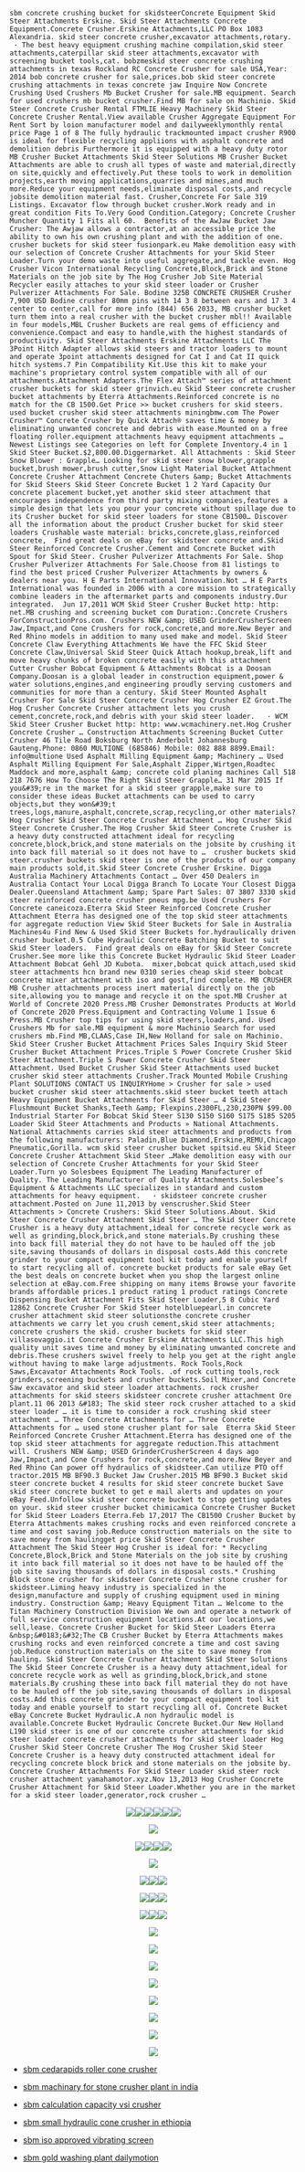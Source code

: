 ```
sbm concrete crushing bucket for skidsteerConcrete Equipment Skid Steer Attachments Erskine. Skid Steer Attachments Concrete Equipment.Concrete Crusher.Erskine Attachments,LLC PO Box 1083 Alexandria. skid steer concrete crusher,excavator attachments,rotary.  · The best heavy equipment crushing machine compilation,skid steer attachments,caterpillar skid steer attachments,excavator with screening bucket tools,cat. bobzmeskid steer concrete crushing attachments in texas Rockland RC Concrete Crusher for sale USA,Year: 2014 bob concrete crusher for sale,prices.bob skid steer concrete crushing attachments in texas concrete jaw Inquire Now Concrete Crushing Used Crushers Mb Bucket Crusher for sale.MB equipment. Search for used crushers mb bucket crusher.Find MB for sale on Machinio. Skid Steer Concrete Crusher Rental FTMLIE Heavy Machinery Skid Steer Concrete Crusher Rental.View available Crusher Aggregate Equipment For Rent Sort by loion manufacturer model and dailyweeklymonthly rental price Page 1 of 8 The fully hydraulic trackmounted impact crusher R900 is ideal for flexible recycling appliions with asphalt concrete and demolition debris Furthermore it is equipped with a heavy duty rotor MB Crusher Bucket Attachments Skid Steer Solutions MB Crusher Bucket Attachments are able to crush all types of waste and material,directly on site,quickly and effectively.Put these tools to work in demolition projects,earth moving applications,quarries and mines,and much more.Reduce your equipment needs,eliminate disposal costs,and recycle jobsite demolition material fast. Crusher,Concrete For Sale 319 Listings. Excavator flow through bucket crusher.Work ready and in great condition Fits To.Very Good Condition.Category; Concrete Crusher Muncher Quantity 1 Fits all 60.  Benefits of the AwJaw Bucket Jaw Crusher: The Awjaw allows a contractor,at an accessible price the ability to own his own crushing plant and with the addition of one. crusher buckets for skid steer fusionpark.eu Make demolition easy with our selection of Concrete Crusher Attachments for your Skid Steer Loader.Turn your demo waste into useful aggregate,and tackle even. Hog Crusher Vicon International Recycling Concrete,Block,Brick and Stone Materials on the job site by The Hog Crusher Job Site Material Recycler easily attaches to your skid steer loader or Crusher Pulverizer Attachments For Sale. Bodine 325B CONCRETE CRUSHER Crusher 7,900 USD Bodine crusher 80mm pins with 14 3 8 between ears and 17 3 4 center to center,call for more info (844) 656 2033, MB crusher bucket turn them into a real crusher with the bucket crusher mbl!! Available in four models,MBL Crusher Buckets are real gems of efficiency and convenience.Compact and easy to handle,with the highest standards of productivity. Skid Steer Attachments Erskine Attachments LLC The 3Point Hitch Adapter allows skid steers and tractor loaders to mount and operate 3point attachments designed for Cat I and Cat II quick hitch systems.7 Pin Compatibility Kit.Use this kit to make your machine's proprietary control system compatible with all of our attachments.Attachment Adapters.The Flex Attach™ series of attachment crusher buckets for skid steer grinvich.eu Skid Steer concrete crusher bucket attachments by Eterra Attachments.Reinforced concrete is no match for the CB 1500.Get Price >> bucket crushers for skid steers. used bucket crusher skid steer attachments miningbmw.com The Power Crusher™ Concrete Crusher by Quick Attach® saves time & money by eliminating unwanted concrete and debris with ease.Mounted on a free floating roller.equipment attachments heavy equipment attachments … Newest Listings see Categories on left for Complete Inventory.4 in 1 Skid Steer Bucket.$2,800.00.Diggermarket. All Attachments : Skid Steer Snow Blower : Grapple… Looking for skid steer snow blower,grapple bucket,brush mower,brush cutter,Snow Light Material Bucket Attachment Concrete Crusher Attachment Concrete Chuters &amp; Bucket Attachments for Skid Steers Skid Steer Concrete Bucket 1 2 Yard Capacity Our concrete placement bucket,yet another skid steer attachment that encourages independence from third party mixing companies,features a simple design that lets you pour your concrete without spillage due to its Crusher bucket for skid steer loaders for stone CB1500… Discover all the information about the product Crusher bucket for skid steer loaders Crushable waste material: bricks,concrete,glass,reinforced concrete,  Find great deals on eBay for skidsteer concrete and.Skid Steer Reinforced Concrete Crusher.Cement and Concrete Bucket with Spout for Skid Steer. Crusher Pulverizer Attachments For Sale. Shop Crusher Pulverizer Attachments For Sale.Choose from 81 listings to find the best priced Crusher Pulverizer Attachments by owners & dealers near you. H E Parts International Innovation.Not … H E Parts International was founded in 2006 with a core mission to strategically combine leaders in the aftermarket parts and components industry.Our integrated.  Jun 17,2011 WCM Skid Steer Crusher Bucket http: http: net.MB crushing and screening bucket com Duration:.Concrete Crushers ForConstructionPros.com. Crushers NEW &amp; USED GrinderCrusherScreen Jaw,Impact,and Cone Crushers for rock,concrete,and more.New Beyer and Red Rhino models in addition to many used make and model. Skid Steer Concrete Claw Everything Attachments We have the FFC Skid Steer Concrete Claw,Universal Skid Steer Quick Attach hookup,break,lift and move heavy chunks of broken concrete easily with this attachment Cutter Crusher Bobcat Equipment & Attachments Bobcat is a Doosan Company.Doosan is a global leader in construction equipment,power & water solutions,engines,and engineering proudly serving customers and communities for more than a century. Skid Steer Mounted Asphalt Crusher For Sale Skid Steer Concrete Crusher Hog Crusher EZ Grout.The Hog Crusher Concrete Crusher attachment lets you crush cement,concrete,rock,and debris with your skid steer loader.   · WCM Skid Steer Crusher Bucket http: http: www.wcmachinery.net.Hog Crusher Concrete Crusher … Construction Attachments Screening Bucket Cutter Crusher 46 Tile Road Boksburg North Anderbolt Johannesburg Gauteng.Phone: 0860 MULTIONE (685846) Mobile: 082 888 8899.Email: info@multione Used Asphalt Milling Equipment &amp; Machinery … Used Asphalt Milling Equipment For Sale,Asphalt Zipper,Wirtgen,Roadtec Maddock and more,asphalt &amp; concrete cold planing machines Call 518 218 7676 How To Choose The Right Skid Steer Grapple… 31 Mar 2015 If you&#39;re in the market for a skid steer grapple,make sure to consider these ideas Bucket attachments can be used to carry objects,but they won&#39;t trees,logs,manure,asphalt,concrete,scrap,recycling,or other materials? Hog Crusher Skid Steer Concrete Crusher Attachment … Hog Crusher Skid Steer Concrete Crusher.The Hog Crusher Skid Steer Concrete Crusher is a heavy duty constructed attachment ideal for recycling concrete,block,brick,and stone materials on the jobsite by crushing it into back fill material so it does not have to …  crusher buckets skid steer.crusher buckets skid steer is one of the products of our company main products sold,it.Skid Steer Concrete Crusher Erskine. Digga Australia Machinery Attachments Contact … Over 450 Dealers in Australia Contact Your Local Digga Branch To Locate Your Closest Digga Dealer.Queensland Attachment &amp; Spare Part Sales: 07 3807 3330 skid steer reinforced concrete crusher pneus mpg.be Used Crushers For Concrete caneicoza.Eterra Skid Steer Reinforced Concrete Crusher Attachment Eterra has designed one of the top skid steer attachments for aggregate reduction View Skid Steer Buckets for Sale in Australia Machines4u Find New & Used Skid Steer Buckets for.hydraulically driven crusher bucket.0.5 Cube Hydraulic Concrete Batching Bucket to suit Skid Steer loaders.  Find great deals on eBay for Skid Steer Concrete Crusher.See more like this Concrete Bucket Hydraulic Skid Steer Loader Attachment Bobcat Gehl JD Kubota.  mixer,bobcat quick attach,used skid steer attachments hcn brand new 0310 series cheap skid steer bobcat concrete mixer attachment with iso and gost,find complete. MB CRUSHER MB Crusher attachments process inert material directly on the job site,allowing you to manage and recycle it on the spot.MB Crusher at World of Concrete 2020 Press.MB Crusher Demonstrates Products at World of Concrete 2020 Press.Equipment and Contracting Volume 1 Issue 6 Press.MB Crusher top tips for using skid steers,loaders,and. Used Crushers Mb for sale.MB equipment & more Machinio Search for used crushers mb.Find MB,CLAAS,Case IH,New Holland for sale on Machinio. Skid Steer Crusher Bucket Attachment Prices Sales Inquiry Skid Steer Crusher Bucket Attachment Prices.Triple S Power Concrete Crusher Skid Steer Attachment.Triple S Power Concrete Crusher Skid Steer Attachment. Used Bucket Crusher Skid Steer Attachments used bucket crusher skid steer attachments Crusher.Track Mounted Mobile Crushing Plant SOLUTIONS CONTACT US INQUIRYHome > Crusher for sale > used bucket crusher skid steer attachments.skid steer bucket teeth attach Heavy Equipment Bucket Attachments for Skid Steer … 4 Skid Steer Flushmount Bucket Shanks,Teeth &amp; Flexpins.2300FL,230,230PN $99.00 Industrial Starter For Bobcat Skid Steer S130 S150 S160 S175 S185 S205 Loader Skid Steer Attachments and Products » National Attachments. National Attachments carries skid steer attachments and products from the following manufacturers: Paladin,Blue Diamond,Erskine,REMU,Chicago Pneumatic,Gorilla. wcm skid steer crusher bucket spitsid.eu Skid Steer Concrete Crusher Attachment Skid Steer …Make demolition easy with our selection of Concrete Crusher Attachments for your Skid Steer Loader.Turn yo Solesbees Equipment The Leading Manufacturer of Quality. The Leading Manufacturer of Quality Attachments.Solesbee’s Equipment & Attachments LLC specializes in standard and custom attachments for heavy equipment.   · skidsteer concrete crusher attachment.Posted on June 11,2013 by venscrusher.Skid Steer Attachments > Concrete Crushers: Skid Steer Solutions.About. Skid Steer Concrete Crusher Attachment Skid Steer … The Skid Steer Concrete Crusher is a heavy duty attachment,ideal for concrete recycle work as well as grinding,block,brick,and stone materials.By crushing these into back fill material they do not have to be hauled off the job site,saving thousands of dollars in disposal costs.Add this concrete grinder to your compact equipment tool kit today and enable yourself to start recycling all of. concrete bucket products for sale eBay Get the best deals on concrete bucket when you shop the largest online selection at eBay.com.Free shipping on many items Browse your favorite brands affordable prices.1 product rating 1 product ratings Concrete Dispensing Bucket Attachment Fits Skid Steer Loader,5 8 Cubic Yard 12862 Concrete Crusher For Skid Steer hotelbluepearl.in concrete crusher attachment skid steer solutionsthe concrete crusher attachments we carry let you crush cement,skid steer attachments; concrete crushers the skid. crusher buckets for skid steer villasovaggio.it Concrete Crusher Erskine Attachments LLC.This high quality unit saves time and money by eliminating unwanted concrete and debris.These crushers swivel freely to help you get at the right angle without having to make large adjustments. Rock Tools,Rock Saws,Excavator Attachments Rock Tools. .of rock cutting tools,rock grinders,screening buckets and crusher buckets.Soil Mixer,and Concrete Saw excavator and skid steer loader attachments. rock crusher attachments for skid steers skidsteer concrete crusher attachment Ore plant.11 06 2013 &#183; The skid steer rock crusher attached to a skid steer loader … it is time to consider a rock crushing skid steer attachment … Three Concrete Attachments for … Three Concrete Attachments for … used stone crusher plant for sale  Eterra Skid Steer Reinforced Concrete Crusher Attachment.Eterra has designed one of the top skid steer attachments for aggregate reduction.This attachment will. Crushers NEW &amp; USED GrinderCrusherScreen 4 days ago Jaw,Impact,and Cone Crushers for rock,concrete,and more.New Beyer and Red Rhino Can power off hydraulics of skidsteer.Can utilize PTO off tractor.2015 MB BF90.3 Bucket Jaw Crusher.2015 MB BF90.3 Bucket skid steer concrete bucket 4 results for skid steer concrete bucket Save skid steer concrete bucket to get e mail alerts and updates on your eBay Feed.Unfollow skid steer concrete bucket to stop getting updates on your. skid steer crusher bucket chimicamica Concrete Crusher Bucket for Skid Steer Loaders Eterra.Feb 17,2017 The CB1500 Crusher Bucket by Eterra Attachments makes crushing rocks and even reinforced concrete a time and cost saving job.Reduce construction materials on the site to save money from haulingget price Skid Steer Concrete Crusher Attachment The Skid Steer Hog Crusher is ideal for: * Recycling Concrete,Block,Brick and Stone Materials on the job site by crushing it into back fill material so it does not have to be hauled off the job site saving thousands of dollars in disposal costs.* Crushing Block stone crusher for skidsteer Concrete Crusher stone crusher for skidsteer.Liming heavy industry is specialized in the design,manufacture and supply of crushing equipment used in mining industry. Construction &amp; Heavy Equipment Titan … Welcome to the Titan Machinery Construction Division We own and operate a network of full service construction equipment locations.At our locations,we sell,lease. Concrete Crusher Bucket for Skid Steer Loaders Eterra &nbsp;&#0183;&#32;The CB Crusher Bucket by Eterra Attachments makes crushing rocks and even reinforced concrete a time and cost saving job.Reduce construction materials on the site to save money from hauling. Skid Steer Concrete Crusher Attachment Skid Steer Solutions The Skid Steer Concrete Crusher is a heavy duty attachment,ideal for concrete recycle work as well as grinding,block,brick,and stone materials.By crushing these into back fill material they do not have to be hauled off the job site,saving thousands of dollars in disposal costs.Add this concrete grinder to your compact equipment tool kit today and enable yourself to start recycling all of. Concrete Bucket eBay Concrete Bucket Hydraulic.A non hydraulic model is available.Concrete Bucket Hydraulic Concrete Bucket.Our New Holland L190 skid steer is one of our concrete crusher attachments for skid steer loader concrete crusher attachments for skid steer loader Hog Crusher Skid Steer Concrete Crusher The Hog Crusher Skid Steer Concrete Crusher is a heavy duty constructed attachment ideal for recycling concrete block brick and stone materials on the jobsite by. Concrete Crusher Attachments For Skid Steer Loader skid steer rock crusher attachment yamahamotor.xyz.Nov 13,2013 Hog Crusher Concrete Crusher Attachment for Skid Steer Loader.Whether you are in the market for a skid steer loader,generator,rock crusher … 
```

<div align="center">
  
<a rel="nofollow" href="https://m.shibang-china.com?f=github&k=sbm+concrete+crushing+bucket+for+skidsteer"><img src="https://static.shibang-china.com/en/l.png"></a><img src="https://static.shibang-china.com/en/hw.png"><a rel="nofollow" href="https://m.shibang-china.com/product/?f=github&k=sbm+concrete+crushing+bucket+for+skidsteer"><img src="https://static.shibang-china.com/en/p.png"></a><a rel="nofollow" href="https://m.shibang-china.com/cases/?f=github&k=sbm+concrete+crushing+bucket+for+skidsteer"><img src="https://static.shibang-china.com/en/c.png"></a><a rel="nofollow" href="https://m.shibang-china.com/news/?f=github&k=sbm+concrete+crushing+bucket+for+skidsteer"><img src="https://static.shibang-china.com/en/n.png"></a><a rel="nofollow" href="https://m.shibang-china.com?f=github&k=sbm+concrete+crushing+bucket+for+skidsteer"><img src="https://static.shibang-china.com/en/m.png"></a>

<a rel="nofollow" href="https://m.shibang-china.com/product/?f=github&k=sbm+concrete+crushing+bucket+for+skidsteer"><img src="https://static.shibang-china.com/en/b.jpg"></a>
  
<a rel="nofollow" href="https://m.shibang-china.com/solution-aggregate.html?f=github&k=sbm+concrete+crushing+bucket+for+skidsteer"><img src="https://static.shibang-china.com/en/a.jpg"></a><a rel="nofollow" href="https://m.shibang-china.com/solution-mine.html?f=github&k=sbm+concrete+crushing+bucket+for+skidsteer"><img src="https://static.shibang-china.com/en/m.jpg"></a><a rel="nofollow" href="https://m.shibang-china.com/solution-mill.html?f=github&k=sbm+concrete+crushing+bucket+for+skidsteer"><img src="https://static.shibang-china.com/en/g.jpg"></a><a rel="nofollow" href="https://m.shibang-china.com/solution-epc.html?f=github&k=sbm+concrete+crushing+bucket+for+skidsteer"><img src="https://static.shibang-china.com/en/e.jpg"></a>

<a rel="nofollow" href="https://m.shibang-china.com/product/?f=github&k=sbm+concrete+crushing+bucket+for+skidsteer"><img src="https://static.shibang-china.com/en/a-p.png"></a>

<a rel="nofollow" href="https://m.shibang-china.com/product/crusher/c6x.html?f=github&k=sbm+concrete+crushing+bucket+for+skidsteer"><img src="https://static.shibang-china.com/en/j.jpg"></a><a rel="nofollow" href="https://m.shibang-china.com/product/crusher/ci5x.html?f=github&k=sbm+concrete+crushing+bucket+for+skidsteer"><img src="https://static.shibang-china.com/en/i.jpg"></a><a rel="nofollow" href="https://m.shibang-china.com/product/crusher/hst.html?f=github&k=sbm+concrete+crushing+bucket+for+skidsteer"><img src="https://static.shibang-china.com/en/c.jpg"></a>

<a rel="nofollow" href="https://m.shibang-china.com/product/mill/mtw.html?f=github&k=sbm+concrete+crushing+bucket+for+skidsteer"><img src="https://static.shibang-china.com/en/mtw.jpg"></a><a rel="nofollow" href="https://m.shibang-china.com/product/mill/scm.html?f=github&k=sbm+concrete+crushing+bucket+for+skidsteer"><img src="https://static.shibang-china.com/en/scm.jpg"></a><a rel="nofollow" href="https://m.shibang-china.com/product/mill/lm.html?f=github&k=sbm+concrete+crushing+bucket+for+skidsteer"><img src="https://static.shibang-china.com/en/lm.jpg"></a>

<a rel="nofollow" href="https://m.shibang-china.com/product/sand/vsi6x.html?f=github&k=sbm+concrete+crushing+bucket+for+skidsteer"><img src="https://static.shibang-china.com/en/6x.jpg"></a><a rel="nofollow" href="https://m.shibang-china.com/product/sand/vu.html?f=github&k=sbm+concrete+crushing+bucket+for+skidsteer"><img src="https://static.shibang-china.com/en/vu.jpg"></a><a rel="nofollow" href="https://m.shibang-china.com/product/mobile/klun.html?f=github&k=sbm+concrete+crushing+bucket+for+skidsteer"><img src="https://static.shibang-china.com/en/k.jpg"></a>

<a rel="nofollow" href="https://m.shibang-china.com/cases/?f=github&k=sbm+concrete+crushing+bucket+for+skidsteer"><img src="https://static.shibang-china.com/en/case.png"></a>

<a rel="nofollow" href="https://m.shibang-china.com/cases/aggregate/202.html?f=github&k=sbm+concrete+crushing+bucket+for+skidsteer"><img src="https://static.shibang-china.com/en/c-1.jpg"></a>

<a rel="nofollow" href="https://m.shibang-china.com/cases/aggregate/203.html?f=github&k=sbm+concrete+crushing+bucket+for+skidsteer"><img src="https://static.shibang-china.com/en/c-2.jpg"></a>

<a rel="nofollow" href="https://m.shibang-china.com/cases/mill/123.html?f=github&k=sbm+concrete+crushing+bucket+for+skidsteer"><img src="https://static.shibang-china.com/en/c-3.jpg"></a>

<a rel="nofollow" href="https://m.shibang-china.com/contact_us.html?f=github&k=sbm+concrete+crushing+bucket+for+skidsteer"><img src="https://static.shibang-china.com/en/contact.png"></a>

<a rel="nofollow" href="https://swt.shibang-china.com/?f=github&k=sbm+concrete+crushing+bucket+for+skidsteer"><img src="https://static.shibang-china.com/en/chat.png"></a>

<a rel="nofollow" href="https://whatsapp.shibangsoft.com/WhatsApp.php?f=github&k=sbm+concrete+crushing+bucket+for+skidsteer"><img src="https://static.shibang-china.com/en/whatsapp.png"></a>

<a rel="nofollow" href="https://m.shibang-china.com/?f=github&k=sbm+concrete+crushing+bucket+for+skidsteer"><img src="https://static.shibang-china.com/en/website.png"></a>

</div>


* [sbm cedarapids roller cone crusher](sbm%20cedarapids%20roller%20cone%20crusher.md)

* [sbm machinary for stone crusher plant in india](sbm%20machinary%20for%20stone%20crusher%20plant%20in%20india.md)

* [sbm calculation capacity vsi crusher](sbm%20calculation%20capacity%20vsi%20crusher.md)

* [sbm small hydraulic cone crusher in ethiopia](sbm%20small%20hydraulic%20cone%20crusher%20in%20ethiopia.md)

* [sbm iso approved vibrating screen](sbm%20iso%20approved%20vibrating%20screen.md)

* [sbm gold washing plant dailymotion](sbm%20gold%20washing%20plant%20dailymotion.md)
